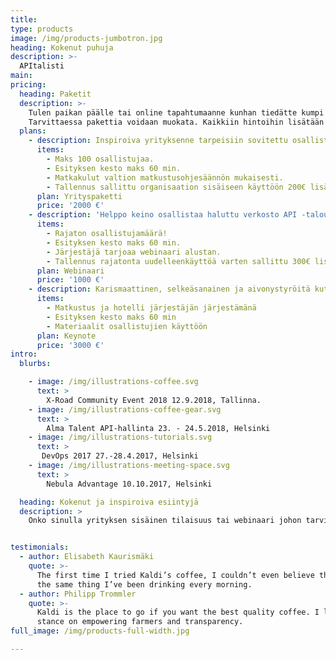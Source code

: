 ```yaml
---
title:
type: products
image: /img/products-jumbotron.jpg
heading: Kokenut puhuja
description: >-
  APItalisti 
main:
pricing:
  heading: Paketit
  description: >-
    Tulen paikan päälle tai online tapahtumaanne kunhan tiedätte kumpi on kyseessä. Voit valita kolmesta paketista sopivan.
    Tarvittaessa pakettia voidaan muokata. Kaikkiin hintoihin lisätään alv 24%.
  plans:
    - description: Inspiroiva yrityksenne tarpeisiin sovitettu osallistava esitys API -taloudesta omissa tiloissanne.
      items:
        - Maks 100 osallistujaa.
        - Esityksen kesto maks 60 min.
        - Matkakulut valtion matkustusohjesäännön mukaisesti.
        - Tallennus sallittu organisaation sisäiseen käyttöön 200€ lisämaksusta
      plan: Yrityspaketti
      price: '2000 €'
    - description: 'Helppo keino osallistaa haluttu verkosto API -talouden ympärille.'
      items:
        - Rajaton osallistujamäärä!
        - Esityksen kesto maks 60 min.
        - Järjestäjä tarjoaa webinaari alustan.
        - Tallennus rajatonta uudelleenkäyttöä varten sallittu 300€ lisämaksusta.
      plan: Webinaari
      price: '1000 €'
    - description: Karismaattinen, selkeäsanainen ja aivonystyröitä kutitteleva API -talouden keynote.
      items:
        - Matkustus ja hotelli järjestäjän järjestämänä
        - Esityksen kesto maks 60 min
        - Materiaalit osallistujien käyttöön
      plan: Keynote
      price: '3000 €'
intro:
  blurbs:

    - image: /img/illustrations-coffee.svg
      text: >
        X-Road Community Event 2018 12.9.2018, Tallinna.
    - image: /img/illustrations-coffee-gear.svg
      text: >
        Alma Talent API-hallinta 23. - 24.5.2018, Helsinki
    - image: /img/illustrations-tutorials.svg
      text: >
       DevOps 2017 27.-28.4.2017, Helsinki
    - image: /img/illustrations-meeting-space.svg
      text: >
        Nebula Advantage 10.10.2017, Helsinki

  heading: Kokenut ja inspiroiva esiintyjä
  description: >
    Onko sinulla yrityksen sisäinen tilaisuus tai webinaari johon tarvitset API-talouden asiantuntijaa? Kenties konferenssi, joka kaipaa tuoretta tuulahdusta rajapinnoista ilman integraatioita tai IT -jargonia? Kierrän ahkerasti myös Hackathon tapahtumissa! Olen kokenut kansainvälisillä vesillä koulittu puhuja. Olen kokenut lavalla kaiken. Pienet mokat, 300 toimitusjohtajaa tai DevOps ammattilaista yleisönä ole enää uutta. Alla muutamia esimerkkejä tilaisuuksista, joissa olen esiintynyt.


testimonials:
  - author: Elisabeth Kaurismäki
    quote: >-
      The first time I tried Kaldi’s coffee, I couldn’t even believe that was
      the same thing I’ve been drinking every morning.
  - author: Philipp Trommler
    quote: >-
      Kaldi is the place to go if you want the best quality coffee. I love their
      stance on empowering farmers and transparency.
full_image: /img/products-full-width.jpg

---
```


